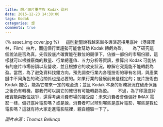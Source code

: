 ```yaml
---
title: 想／底片重生與 Kodak 盈利
date: 2015-12-23 14:30:00
tags: Kodak
categories: 想
comments: true
---
```

{% asset_img cover.jpg %}
　
[這則新聞](http://www.thenewslens.com/post/259607/)說有越來越多導演選擇用底片（港譯菲林，Film）拍片，而這個行業趨勢可能會幫助 Kodak 轉虧為盈。<!-- more -->
　
為了研究這個說法是否為真，先假設底片確實能在數位的競爭下，佔據一部份的市場份額，這樣就可以根據廠商的數量、行業總產值、五力分析等資訊，推算出 Kodak 可能佔有的底片市場份額以及營收，並且根據它的收支狀況，瞭解它究竟能不能轉虧為盈。當然，為了避免資料找錯方向，預先調查行業內各種技術的專有名詞，與產業鏈中不同角色的政治關係也是必要的。如果行業的發展前景是穩定的；底片技術由 Kodak 獨佔，能為它帶來一定的現金流；並且 Kodak 本身的財務狀況在破產保護之後仍有轉機，那我們可以說它的確很有可能轉虧為盈。
　
不過，為了印證底片確實能與數位競爭，還得考慮消費市場的接受度：未來消費者會像偏好 IMAX 電影一樣，偏好底片電影嗎？或是說，消費者可以辨別哪些是底片電影，哪些是數位電影嗎？這就有待大家走進電影院裡，親自體驗一下了。

*圖片來源：Thomas Belknap*